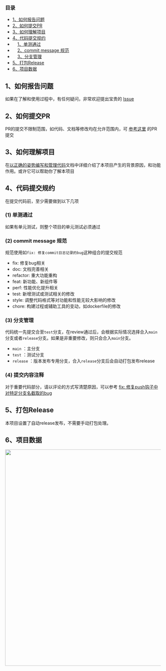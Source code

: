 ### 目录
- [1、如何报告问题](#1)
- [2、如何提交PR](#2)
- [3、如何理解项目](#3)
- [4、代码提交规约](#4)
- &nbsp;&nbsp;&nbsp;&nbsp;[1、单测通过](#41)
- &nbsp;&nbsp;&nbsp;&nbsp;[2、commit message 规范](#42)
- &nbsp;&nbsp;&nbsp;&nbsp;[3、分支管理](#43)
- [5、打包Release](#5)
- [6、项目数据](#6)

## <span id="1">1、如何报告问题</span>
如果在了解和使用过程中，有任何疑问，非常欢迎提出宝贵的 [Issue](https://github.com/WGrape/posture/issues/new)

## <span id="2">2、如何提交PR</span>
PR的提交不限制范围，如代码、文档等修改均在允许范围内，可 [参考这里](https://github.com/WGrape/posture/pull/26/files) 的PR提交

## <span id="3">3、如何理解项目</span>
在[以正确的姿势编写和管理代码](https://github.com/WGrape/Blog/issues/260)文档中详细介绍了本项目产生的背景原因，和功能作用。或许它可以帮助你了解本项目

## <span id="4">4、代码提交规约</span>
在提交代码前，至少需要做到以下几项

### <span id="41">(1) 单测通过</span>
如果有单元测试，则整个项目的单元测试必须通过

### <span id="42">(2) commit message 规范</span>
规范使用如```fix: 修复commit日志记录的bug```这种组合的提交规范
- fix: 修复bug相关
- doc: 文档完善相关
- refactor: 重大功能重构
- feat: 新功能、新组件等
- perf: 性能优化提升相关
- test: 新增测试或测试相关的修改
- style: 调整代码格式等对功能和性能无较大影响的修改
- chore: 构建过程或辅助工具的变动，如dockerfile的修改

### <span id="43">(3) 分支管理</span>
代码统一先提交合至```test```分支，在review通过后，会根据实际情况选择合入```main```分支或者```release```分支。如果是非重要修改，则只会合入```main```分支。

- ```main``` ：主分支
- ```test``` ：测试分支
- ```release``` ：版本发布专用分支，合入```release```分支后会自动打包发布release

### <span id="43">(4) 提交内容注释</span>
对于重要代码部分，请以评论的方式写清楚原因，可以参考 [fix: 修复push钩子中对特定分支名截取的bug](https://github.com/WGrape/posture/pull/23#pullrequestreview-1110452197)

## <span id="5">5、打包Release</span>
本项目设置了自动release发布，不需要手动打包处理。

## <span id="6">6、项目数据</span>
<a href="https://starchart.cc/WGrape/posture"><img src="https://starchart.cc/WGrape/posture.svg" width="700"></a>